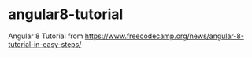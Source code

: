 # angular8-tutorial
Angular 8 Tutorial from https://www.freecodecamp.org/news/angular-8-tutorial-in-easy-steps/
